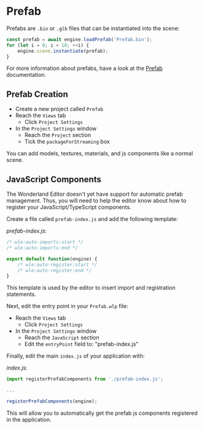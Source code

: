 # Prefab

Prefabs are `.bin` or `.glb` files that can be instantiated into the scene:

```js
const prefab = await engine.loadPrefab('Prefab.bin');
for (let i = 0; i < 10; ++i) {
    engine.scene.instantiate(prefab);
}
```

For more information about prefabs, have a look at the [Prefab](https://wonderlandengine.com/jsapi/prefab/) documentation.

## Prefab Creation

* Create a new project called `Prefab`
* Reach the `Views` tab
    * Click `Project Settings`
* In the `Project Settings` window
    * Reach the `Project` section
    * Tick the `packageForStreaming` box

You can add models, textures, materials, and js components like a normal scene.

## JavaScript Components

The Wonderland Editor doesn't yet have support for automatic prefab management. Thus, you will need to
help the editor know about how to register your JavaScript/TypeScript components.

Create a file called `prefab-index.js` and add the following template:

_prefab-index.js_:

```js
/* wle:auto-imports:start */
/* wle:auto-imports:end */

export default function(engine) {
    /* wle:auto-register:start */
    /* wle:auto-register:end */
}
```

This template is used by the editor to insert import and registration statements.

Next, edit the entry point in your `Prefab.wlp` file:

* Reach the `Views` tab
    * Click `Project Settings`
* In the `Project Settings` window
    * Reach the `JavaScript` section
    * Edit the `entryPoint` field to: "prefab-index.js"

Finally, edit the main `index.js` of your application with:

_index.js_:

```js
import registerPrefabComponents from './prefab-index.js';

...

registerPrefabComponents(engine);
```

This will allow you to automatically get the prefab js components registered in the application.
